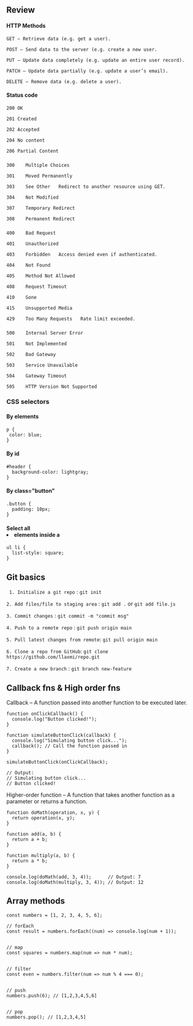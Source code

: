 
## Review

#### HTTP Methods 

`GET – Retrieve data (e.g. get a user).`

`POST – Send data to the server (e.g. create a new user.`

`PUT – Update data completely (e.g. update an entire user record).`

`PATCH – Update data partially (e.g. update a user’s email).`

`DELETE – Remove data (e.g. delete a user).`


#### Status code

`200 OK`

`201 Created`

`202 Accepted`

`204 No content`

`206 Partial Content`
###
`300	Multiple Choices`

`301	Moved Permanently`

`303	See Other	Redirect to another resource using GET.`

`304	Not Modified`	

`307	Temporary Redirect`

`308	Permanent Redirect`
###
`400	Bad Request`

`401	Unauthorized`

`403	Forbidden	Access denied even if authenticated.`

`404	Not Found`

`405	Method Not Allowed`	

`408	Request Timeout` 

`410	Gone`

`415	Unsupported Media`

`429	Too Many Requests	Rate limit exceeded.`
###

`500	Internal Server Error`

`501	Not Implemented`	

`502	Bad Gateway`

`503	Service Unavailable`	

`504	Gateway Timeout`	

`505	HTTP Version Not Supported`


### CSS selectors
#### By elements
 ``` 
 p {
  color: blue;
} 
```

#### By id
```
#header {
  background-color: lightgray;
}
```

#### By class="button" 
```
.button {
  padding: 10px;
}
```

#### Select all <li> elements inside a <ul>
```
ul li {
  list-style: square;
}
```

## Git basics

` 1. Initialize a git repo`  :  `git init `

`2. Add files/file to staging area` : `git add .` or  `git add file.js`

`3. Commit changes` : `git commit -m "commit msg"`

`4. Push to a remote repo` : `git push origin main`

`5. Pull latest changes from remote`: `git pull origin main`

`6. Clone a repo from GitHub`: `git clone https://github.com/llaxmi/repo.git`

`7. Create a new branch` : `git branch new-feature`

## Callback fns & High order fns

Callback – A function passed into another function to be executed later.


```
function onClickCallback() {
  console.log("Button clicked!");
}
````

````
function simulateButtonClick(callback) {
  console.log("Simulating button click...");
  callback(); // Call the function passed in
}
````

``simulateButtonClick(onClickCallback); ``

```
// Output:
// Simulating button click...
// Button clicked!
```

Higher-order function – A function that takes another function as a parameter or returns a function.

``` 
function doMath(operation, x, y) {
  return operation(x, y);
}
```

```
function add(a, b) {
  return a + b;
}

function multiply(a, b) {
  return a * b;
}
```

` console.log(doMath(add, 3, 4));      // Output: 7 `
` console.log(doMath(multiply, 3, 4)); // Output: 12 `



## Array methods
`const numbers = [1, 2, 3, 4, 5, 6];`

```
// forEach
const result = numbers.forEach((num) => console.log(num + 1));


// map
const squares = numbers.map(num => num * num);


// filter 
const even = numbers.filter(num => num % 4 === 0);


// push
numbers.push(6); // [1,2,3,4,5,6]


// pop 
numbers.pop(); // [1,2,3,4,5]

```

